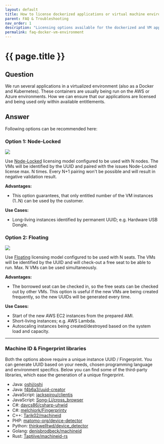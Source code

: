 ```yaml
---
layout: default
title: How to license dockerized applications or virtual machine environments
parent: FAQ & Troubleshooting
nav_order: 1
description: "Licensing options available for the dockerized and VM applications"
permalink: faq-docker-vm-environment
---
```


{{ page.title }}
=============

## Question

We run several applications in a virtualized environment (also as a Docker and Kubernetes). These containers are usually being run on the AWS or Azure environments.
How we can ensure that our applications are licensed and being used only within available entitlements.

## Answer

Following options can be recommended here:

### Option 1: Node-Locked

<a href="assets/images/faq-docker-vm-environment-node-locked.png" class="imagelink" data-lightbox="faq-docker-vm-environment" data-title="Node-Locked model configuration" data-alt="Node-Locked model configuration">
  <img src="assets/images/faq-docker-vm-environment-node-locked.png" />
</a>

Use [Node-Locked]( node-locked) licensing model configured to be used with N nodes.
The VMs will be identified by the UUID and paired with the issues Node-Locked license max. N times.
Every N+1 pairing won't be possible and will result in negative validation result.

**Advantages:**
- This option guarantees, that only entitled number of the VM instances  (1..N) can be used by the customer.

**Use Cases:**
- Long-living instances identified by permanent UUID; e.g. Hardware USB Dongle.


### Option 2: Floating

<a href="assets/images/faq-docker-vm-environment-floating.png" class="imagelink" data-lightbox="faq-docker-vm-environment" data-title="Floating model configuration" data-alt="Floating model configuration">
  <img src="assets/images/faq-docker-vm-environment-floating.png" />
</a>

Use [Floating](floating) licensing model configured to be used with N seats.
The VMs will be identified by the UUID and will check-out a free seat to be able to run. Max. N VMs can be used simultaneously.

**Advantages:**
- The borrowed seat can be checked in, so the free seats can be checked out by other VMs. This option is useful if the new VMs are being created frequently, so the new UUIDs will be generated every time.

**Use Cases:**
- Start of the new AWS EC2 instances from the prepared AMI.
- Short-living instances; e.g. AWS Lambda.
- Autoscaling instances being created/destroyed based on the system load and capacity.

---

### Machine ID & Fingerprint libraries

Both the options above require a unique instance UUID / Fingerprint.
You can generate UUID based on your needs, chosen programming language and environment specifics.
Below you can find some of the third-party libraries, which ease the generation of a unique fingerprint.

- Java: <a href="https://github.com/oshi/oshi" target="_blank" rel="noopener nofollow" class="external-link">oshi/oshi</a>
- Java: <a href="https://github.com/f4b6a3/uuid-creator" target="_blank" rel="noopener nofollow" class="external-link">f4b6a3/uuid-creator</a>
- JavaScript: <a href="https://github.com/jackspirou/clientjs" target="_blank" rel="noopener nofollow" class="external-link">jackspirou/clientjs</a>
- JavaScript: <a href="https://github.com/Song-Li/cross_browser" target="_blank" rel="noopener nofollow" class="external-link">Song-Li/cross_browser</a>
- C#: <a href="https://github.com/davcs86/csharp-uhwid" target="_blank" rel="noopener nofollow" class="external-link">davcs86/csharp-uhwid</a>
- C#: <a href="https://github.com/melchiork/Fingerprinty" target="_blank" rel="noopener nofollow" class="external-link">melchiork/Fingerprinty</a>
- C++: <a href="https://github.com/Tarik02/machineid" target="_blank" rel="noopener nofollow" class="external-link">Tarik02/machineid</a>
- PHP: <a href="https://github.com/matomo-org/device-detector" target="_blank" rel="noopener nofollow" class="external-link">matomo-org/device-detector</a>
- Python: <a href="https://github.com/thinkwelltwd/device_detector" target="_blank" rel="noopener nofollow" class="external-link">thinkwelltwd/device_detector</a>
- Golang: <a href="https://github.com/denisbrodbeck/machineid" target="_blank" rel="noopener nofollow" class="external-link">denisbrodbeck/machineid</a>
- Rust: <a href="https://github.com/Taptiive/machineid-rs" target="_blank" rel="noopener nofollow" class="external-link">Taptiive/machineid-rs</a>
